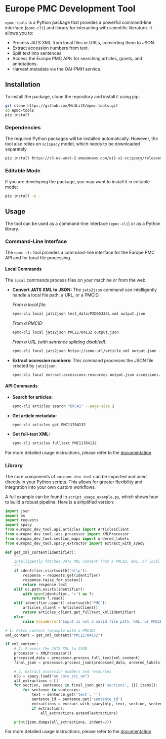 # Europe PMC Development Tool

`epmc-tools` is a Python package that provides a powerful command-line interface (`epmc-cli`) and library for interacting with scientific literature. It allows you to:

*   Process JATS XML from local files or URLs, converting them to JSON.
*   Extract accession numbers from text.
*   Split text into sentences.
*   Access the Europe PMC APIs for searching articles, grants, and annotations.
*   Harvest metadata via the OAI-PMH service.

## Installation

To install the package, clone the repository and install it using pip:

```bash
git clone https://github.com/ML4LitS/epmc-tools.git
cd epmc-tools
pip install .
```

### Dependencies

The required Python packages will be installed automatically. However, the tool also relies on `scispacy` model, which needs to be downloaded separately.

```bash
pip install https://s3-us-west-2.amazonaws.com/ai2-s2-scispacy/releases/v0.5.4/en_core_sci_sm-0.5.4.tar.gz
```

### Editable Mode

If you are developing the package, you may want to install it in editable mode:

```bash
pip install -e .
```

## Usage

The tool can be used as a command-line interface (`epmc-cli`) or as a Python library.

### Command-Line Interface

The `epmc-cli` tool provides a command-line interface for the Europe PMC API and for local file processing.

#### Local Commands

The `local` commands process files on your machine or from the web.

*   **Convert JATS XML to JSON:**
    The `jats2json` command can intelligently handle a local file path, a URL, or a PMCID.

    *From a local file:*
    ```bash
    epmc-cli local jats2json test_data/PXD053361.xml output.json
    ```
    *From a PMCID:*
    ```bash
    epmc-cli local jats2json PMC11704132 output.json
    ```
    *From a URL (with sentence splitting disabled):*
    ```bash
    epmc-cli local jats2json https://some-url/article.xml output.json --no-sentenciser
    ```

*   **Extract accession numbers:**
    This command processes the JSON file created by `jats2json`.
    ```bash
    epmc-cli local extract-accessions-resources output.json accessions.json
    ```

#### API Commands

*   **Search for articles:**
    ```bash
    epmc-cli articles search "BRCA1" --page-size 1
    ```
*   **Get article metadata:**
    ```bash
    epmc-cli articles get PMC11704132
    ```
*   **Get full-text XML:**
    ```bash
    epmc-cli articles fulltext PMC11704132
    ```

For more detailed usage instructions, please refer to the [documentation](https://epmc-tools.readthedocs.io/en/latest/).

### Library

The core components of `europmc-dev-tool` can be imported and used directly in your Python scripts. This allows for greater flexibility and integration into your own custom workflows.

A full example can be found in `script_usage_example.py`, which shows how to build a robust pipeline. Here is a simplified version:

```python
import json
import os
import requests
import spacy
from europmc_dev_tool.api.articles import ArticlesClient
from europmc_dev_tool.jats_processor import XMLProcessor
from europmc_dev_tool.section_maps import ordered_labels
from europmc_dev_tool.spacy_extractor import extract_with_spacy

def get_xml_content(identifier):
    """
    Intelligently fetches JATS XML content from a PMCID, URL, or local file.
    """
    if identifier.startswith('http'):
        response = requests.get(identifier)
        response.raise_for_status()
        return response.text
    elif os.path.exists(identifier):
        with open(identifier, 'r') as f:
            return f.read()
    elif identifier.upper().startswith('PMC'):
        articles_client = ArticlesClient()
        return articles_client.get_fulltext_xml(identifier)
    else:
        raise ValueError("Input is not a valid file path, URL, or PMCID.")

# 1. Fetch content (example with a PMCID)
xml_content = get_xml_content("PMC11704132")

if xml_content:
    # 2. Process the JATS XML to JSON
    processor = XMLProcessor()
    processed_data = processor.process_full_text(xml_content)
    final_json = processor.process_json(processed_data, ordered_labels)

    # 3. Extract accession numbers and resources
    nlp = spacy.load("en_core_sci_sm")
    all_extractions = []
    for section, sentences in final_json.get('sections', {}).items():
        for sentence in sentences:
            text = sentence.get('text', '')
            sentence_id = sentence.get('sentence_id')
            extractions = extract_with_spacy(nlp, text, section, sentence_id)
            if extractions:
                all_extractions.extend(extractions)

    print(json.dumps(all_extractions, indent=2))
```

For more detailed usage instructions, please refer to the [documentation](https://epmc-tools.readthedocs.io/en/latest/).
